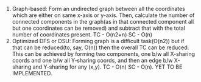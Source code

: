 1) Graph-based: Form an undirected graph between all the coordinates which are either on same x-axis or y-axis. Then, calculate the number of connected components in the graph(as in that connected component all but one coordinates can be removed) and subtract that with the total number of coordinates present. TC - O(n2+n) SC - O(n)
2) Optimized DFS or DSU: Forming graph is a difficult task(O(n2)) but if that can be reduced(to, say, O(n)) then the overall TC can be reduced. This can be achieved by forming two components, one b/w all X-sharing coords and one b/w all Y-sharing coords, and then an edge b/w X-sharing and Y-sharing for any (x,y). TC - O(n) SC - O(n). YET TO BE IMPLEMENTED.